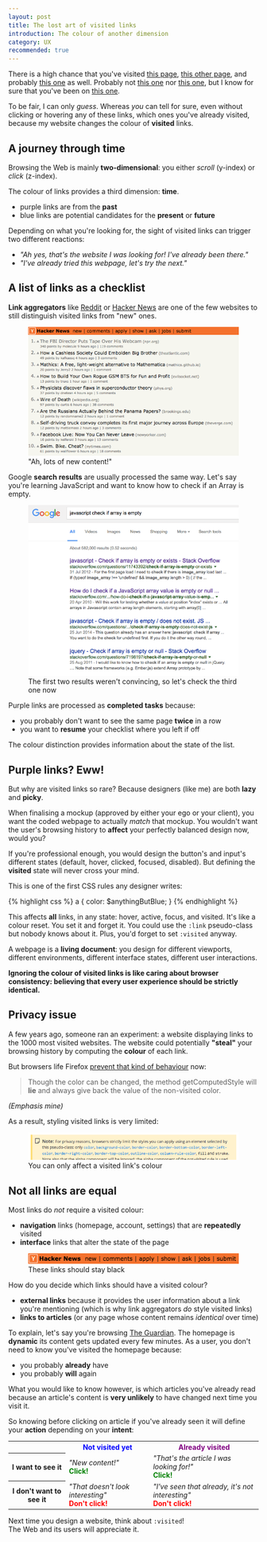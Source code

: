 ```yaml
---
layout: post
title: The lost art of visited links
introduction: The colour of another dimension
category: UX
recommended: true
---
```


There is a high chance that you've visited [this page](https://www.google.com), [this other page](https://www.youtube.com), and probably [this one](https://news.ycombinator.com) as well. Probably not [this one](https://en.wikipedia.org/wiki/Driebruggen) nor [this one](https://developer.mozilla.org/en/docs/Web/CSS/:visited), but I know for sure that you've been on [this one](/the-lost-art-of-visited-links.html).

To be fair, I can only _guess_. Whereas _you_ can tell for sure, even without clicking or hovering any of these links, which ones you've already visited, because my website changes the colour of **visited** links.

## A journey through time

Browsing the Web is mainly **two-dimensional**: you either _scroll_ (y-index) or _click_ (z-index).

The colour of links provides a third dimension: **time**.

* purple links are from the **past**
* blue links are potential candidates for the **present** or **future**

Depending on what you're looking for, the sight of visited links can trigger two different reactions:

* _"Ah yes, that's the website I was looking for! I've already been there."_
* _"I've already tried this webpage, let's try the next."_

## A list of links as a checklist

**Link aggregators** like [Reddit](https://www.reddit.com) or [Hacker News](https://news.ycombinator.com) are one of the few websites to still distinguish visited links from "new" ones.

<figure>
  <img alt="Hacker News homepage" src="/images/hacker-news-homepage.png">
  <figcaption>"Ah, lots of new content!"</figcaption>
</figure>

Google **search results** are usually processed the same way. Let's say you're learning JavaScript and want to know how to check if an Array is empty.

<figure>
  <img alt="Google search results for checking if an Array in JavaScript is empty" src="/images/google-visited-links.png">
  <figcaption>The first two results weren't convincing, so let's check the third one now</figcaption>
</figure>

Purple links are processed as **completed tasks** because:

* you probably don't want to see the same page **twice** in a row
* you want to **resume** your checklist where you left if off

The colour distinction provides information about the state of the list.

## Purple links? Eww!

But why are visited links so rare? Because designers (like me) are both **lazy** and **picky**.

When finalising a mockup (approved by either your ego or your client), you want the coded webpage to actually _match_ that mockup. You wouldn't want the user's browsing history to **affect** your perfectly balanced design now, would you?

If you're professional enough, you would design the button's and input's different states (default, hover, clicked, focused, disabled). But defining the **visited** state will never cross your mind.

This is one of the first CSS rules any designer writes:

{% highlight css %}
a {
  color: $anythingButBlue;
}
{% endhighlight %}

This affects **all** links, in any state: hover, active, focus, and visited. It's like a colour reset. You set it and forget it. You could use the `:link` pseudo-class but nobody knows about it. Plus, you'd forget to set `:visited` anyway.

A webpage is a **living document**: you design for different viewports, different environments, different interface states, different user interactions.

**Ignoring the colour of visited links is like caring about browser consistency: believing that every user experience should be strictly identical.**

## Privacy issue

A few years ago, someone ran an experiment: a website displaying links to the 1000 most visited websites. The website could potentially **"steal"** your browsing history by computing the **colour** of each link.

But browsers life Firefox [prevent that kind of behaviour](https://developer.mozilla.org/en/docs/Web/CSS/:visited) now:

> Though the color can be changed, the method getComputedStyle will **lie** and always give back the value of the non-visited color.

_(Emphasis mine)_

As a result, styling visited links is very limited:

<figure>
  <img alt="Visited links privacy" src="/images/visited-links-privacy.png">
  <figcaption>You can only affect a visited link's colour</figcaption>
</figure>

## Not all links are equal

Most links do _not_ require a visited colour:

* **navigation** links (homepage, account, settings) that are **repeatedly** visited
* **interface** links that alter the state of the page

<figure>
  <img alt="Hacker News nav" src="/images/hacker-news-nav.png">
  <figcaption>These links should stay black</figcaption>
</figure>

How do you decide which links should have a visited colour?

* **external links** because it provides the user information about a link you're mentioning (which is why link aggregators _do_ style visited links)
* **links to articles** (or any page whose content remains _identical_ over time)

To explain, let's say you're browsing [The Guardian](http://www.theguardian.com/uk). The homepage is **dynamic** its content gets updated every few minutes. As a user, you don't need to know you've visited the homepage because:

* you probably **already** have
* you probably **will** again

What you would like to know however, is which articles you've already read because an article's content is **very unlikely** to have changed next time you visit it.

So knowing before clicking on article if you've already seen it will define your **action** depending on your **intent**:

<table>
  <tbody>
    <tr>
      <th></th>
      <th style="color: blue;">Not visited yet</th>
      <th style="color: purple;">Already visited</th>
    </tr>
    <tr>
      <th>I want to see it</th>
      <td>
        <em>"New content!"</em>
        <br>
        <strong style="color: green;">Click!</strong>
      </td>
      <td>
        <em>"That's the article I was looking for!"</em>
        <br>
        <strong style="color: green;">Click!</strong>
      </td>
    </tr>
    <tr>
      <th>I don't want to see it</th>
      <td>
        <em>"That doesn't look interesting"</em>
        <br>
        <strong style="color: red;">Don't click!</strong>
      </td>
      <td>
        <em>"I've seen that already, it's not interesting"</em>
        <br>
        <strong style="color: red;">Don't click!</strong>
      </td>
    </tr>
  </tbody>
</table>

Next time you design a website, think about `:visited`!  
The Web and its users will appreciate it.
